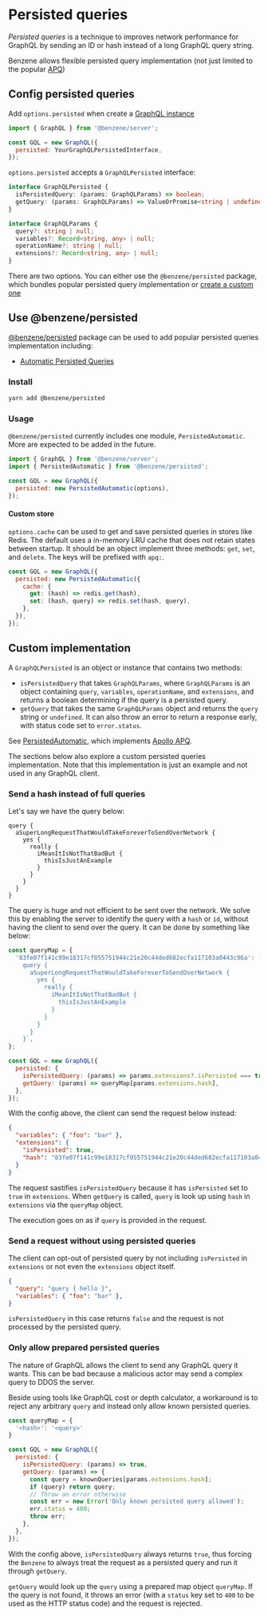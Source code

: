 # Persisted queries

*Persisted queries* is a technique to improves network performance for GraphQL by sending an ID or hash instead of a long GraphQL query string.

Benzene allows flexible persisted query implementation (not just limited to the popular [APQ](https://www.apollographql.com/docs/apollo-server/performance/apq/))

## Config persisted queries

Add `options.persisted` when create a [GraphQL instance](/core#graphql)

```js
import { GraphQL } from '@benzene/server';

const GQL = new GraphQL({
  persisted: YourGraphQLPersistedInterface,
});
```

`options.persisted` accepts a `GraphQLPersisted` interface:

```ts
interface GraphQLPersisted {
  isPersistedQuery: (params: GraphQLParams) => boolean;
  getQuery: (params: GraphQLParams) => ValueOrPromise<string | undefined>;
}

interface GraphQLParams {
  query?: string | null;
  variables?: Record<string, any> | null;
  operationName?: string | null;
  extensions?: Record<string, any> | null;
}
```

There are two options. You can either use the `@benzene/persisted` package, which bundles popular persisted query implementation or [create a custom one](#custom-implementation)

## Use @benzene/persisted

[@benzene/persisted](https://www.npmjs.com/package/@benzene/persisted) package can be used to add popular persisted queries implementation including:

- [Automatic Persisted Queries](https://www.apollographql.com/docs/apollo-server/performance/apq/)

### Install

```bash
yarn add @benzene/persisted
```

### Usage

`@benzene/persisted` currently includes one module, `PersistedAutomatic`. More are expected to be added in the future.

```js
import { GraphQL } from '@benzene/server';
import { PersistedAutomatic } from '@benzene/persisted';

const GQL = new GraphQL({
  persisted: new PersistedAutomatic(options),
});
```

#### Custom store

`options.cache` can be used to get and save persisted queries in stores like Redis. The default uses a in-memory LRU cache that does not retain states between startup. It should be an object implement three methods: `get`, `set`, and `delete`. The keys will be prefixed with `apq:`.

```js
const GQL = new GraphQL({
  persisted: new PersistedAutomatic({
    cache: {
      get: (hash) => redis.get(hash),
      set: (hash, query) => redis.set(hash, query),
    },
  }),
});
```

## Custom implementation

A `GraphQLPersisted` is an object or instance that contains two methods:

- `isPersistedQuery` that takes `GraphQLParams`, where `GraphQLParams` is an object containing `query`, `variables`, `operationName`, and `extensions`, and returns a boolean determining if the query is a persisted query.
- `getQuery` that takes the same `GraphQLParams` object and returns the `query` string or `undefined`. It can also throw an error to return a response early, with status code set to `error.status`.

See [PersistedAutomatic](https://github.com/hoangvvo/benzene/blob/main/packages/persisted/src/automatic.ts), which implements [Apollo APQ](https://www.apollographql.com/docs/apollo-server/performance/apq/).

The sections below also explore a custom persisted queries implementation. Note that this implementation is just an example and not used in any GraphQL client.

### Send a hash instead of full queries

Let's say we have the query below:

```
query { 
  aSuperLongRequestThatWouldTakeForeverToSendOverNetwork { 
    yes { 
      really {
        iMeanItIsNotThatBadBut {
          thisIsJustAnExample
        }
      }
    }
  }
}
```

The query is huge and not efficient to be sent over the network. We solve this by enabling the server to identify the query with a `hash` or `id`, without having the client to send over the query. It can be done by something like below:

```js
const queryMap = {
  '83fe07f141c99e18317cf055751944c21e20c44ded682ecfa117103a0443c96a': `
    query { 
      aSuperLongRequestThatWouldTakeForeverToSendOverNetwork { 
        yes { 
          really {
            iMeanItIsNotThatBadBut {
              thisIsJustAnExample
            }
          }
        }
      }
    }`,
};

const GQL = new GraphQL({
  persisted: {
    isPersistedQuery: (params) => params.extensions?.isPersisted === true,
    getQuery: (params) => queryMap[params.extensions.hash],
  },
});
```

With the config above, the client can send the request below instead:

```json
{
  "variables": { "foo": "bar" },
  "extensions": {
    "isPersisted": true,
    "hash": "83fe07f141c99e18317cf055751944c21e20c44ded682ecfa117103a0443c96a"
  }
}
```

The request sastifies `isPersistedQuery` because it has `isPersisted` set to `true` in `extensions`. When `getQuery` is called, `query` is look up using `hash` in `extensions` via the `queryMap` object.

The execution goes on as if `query` is provided in the request.

### Send a request without using persisted queries

The client can opt-out of persisted query by not including `isPersisted` in `extensions` or not even the `extensions` object itself.

```json
{
  "query": "query { hello }",
  "variables": { "foo": "bar" },
}
```

`isPersistedQuery` in this case returns `false` and the request is not processed by the persisted query.

### Only allow prepared persisted queries

The nature of GraphQL allows the client to send any GraphQL query it wants. This can be bad because a malicious actor may send a complex query to DDOS the server. 

Beside using tools like GraphQL cost or depth calculator, a workaround is to reject any arbitrary `query` and instead only allow known persisted queries.

```js
const queryMap = {
  '<hash>': '<query>'
}

const GQL = new GraphQL({
  persisted: {
    isPersistedQuery: (params) => true,
    getQuery: (params) => {
      const query = knownQueries[params.extensions.hash];
      if (query) return query;
      // Throw an error otherwise
      const err = new Error('Only known persisted query allowed');
      err.status = 400;
      throw err;
    },
  },
});
```

With the config above, `isPersistedQuery` always returns `true`, thus forcing the `Benzene` to always treat the request as a persisted query and run it through `getQuery`.

`getQuery` would look up the `query` using a prepared map object `queryMap`. If the query is not found, it throws an error (with a `status` key set to `400` to be used as the HTTP status code) and the request is rejected.